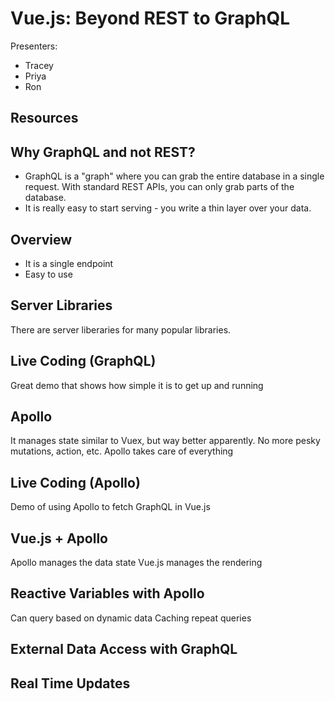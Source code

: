 # Vue.js: Beyond REST to GraphQL

Presenters:

*   Tracey
*   Priya
*   Ron

## Resources

## Why GraphQL and not REST?

*   GraphQL is a "graph" where you can grab the entire database in a single request. With standard REST APIs, you can only grab parts of the database.
*   It is really easy to start serving - you write a thin layer over your data.

## Overview

*   It is a single endpoint
*   Easy to use

## Server Libraries

There are server liberaries for many popular libraries.

## Live Coding (GraphQL)

Great demo that shows how simple it is to get up and running

## Apollo

It manages state similar to Vuex, but way better apparently. No more pesky mutations, action, etc. Apollo takes care of everything

## Live Coding (Apollo)

Demo of using Apollo to fetch GraphQL in Vue.js

## Vue.js + Apollo

Apollo manages the data state
Vue.js manages the rendering

## Reactive Variables with Apollo

Can query based on dynamic data
Caching repeat queries

## External Data Access with GraphQL

## Real Time Updates
